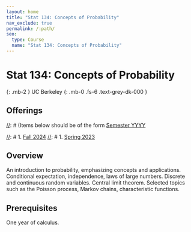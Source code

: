 ```yaml
---
layout: home
title: "Stat 134: Concepts of Probability"
nav_exclude: true
permalink: /:path/
seo:
  type: Course
  name: "Stat 134: Concepts of Probability"
---
```


# Stat 134: Concepts of Probability
{: .mb-2 }
UC Berkeley
{: .mb-0 .fs-6 .text-grey-dk-000 }


## Offerings

[//]: # (Items below should be of the form [Semester YYYY](semester-year)

[//]: # (Notably the paths should not have leading slashes in real sites.)

[//]: # 1. [Fall 2024](/fall-2024)
[//]: # 1. [Spring 2023](/spring-2023)

## Overview

An introduction to probability, emphasizing concepts and applications. Conditional expectation, independence, laws of large numbers. Discrete and continuous random variables. Central limit theorem. Selected topics such as the Poisson process, Markov chains, characteristic functions. 

## Prerequisites

One year of calculus. 
